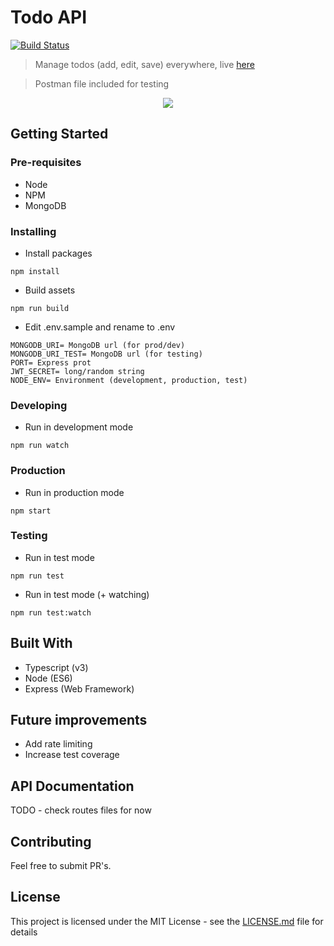 # Todo API
[![Build Status](https://travis-ci.org/nip10/todo-api.svg?branch=master)](https://travis-ci.org/nip10/todo-api)

> Manage todos (add, edit, save) everywhere, live [here](https://p.dcdev.pt/todo/api)

> Postman file included for testing

<p align="center">
<img src="http://via.placeholder.com/500x300">
</p>

## Getting Started

### Pre-requisites

* Node
* NPM
* MongoDB

### Installing

* Install packages

```
npm install
```

* Build assets

```
npm run build
```

* Edit .env.sample and rename to .env

```
MONGODB_URI= MongoDB url (for prod/dev)
MONGODB_URI_TEST= MongoDB url (for testing)
PORT= Express prot
JWT_SECRET= long/random string
NODE_ENV= Environment (development, production, test)
```

### Developing

* Run in development mode

```
npm run watch
```

### Production

* Run in production mode

```
npm start
```

### Testing

* Run in test mode

```
npm run test
```

* Run in test mode (+ watching)

```
npm run test:watch
```

## Built With

* Typescript (v3)
* Node (ES6)
* Express (Web Framework)

## Future improvements

* Add rate limiting
* Increase test coverage

## API Documentation

TODO - check routes files for now

## Contributing

Feel free to submit PR's.

## License

This project is licensed under the MIT License - see the [LICENSE.md](LICENSE.md) file for details
